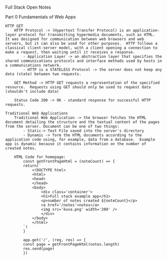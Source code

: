 Full Stack Open Notes

Part 0
Fundamentals of Web Apps

    HTTP GET
        HTTP Protocol -> (Hypertext Transfer Protocol) is an application-layer protocol for transmitting hypermedia documents, such as HTML.  It was designed for communication between web browsers and web servers, but it can also be used for other purposes.  HTTP follows a classical client-server model, with a client opening a connection to make a request, then waiting until it receives a response.
            - Application Layer -> an abstraction layer that specifies the shared communications protocols and interface methods used by hosts in a communications network.
            - HTTP is a STATELESS Protocol -> the server does not keep any data (state) between two requests.

        GET Method -> HTTP GET requests a representation of the specified resource.  Requests using GET should only be used to request data (shouldn't include data)

        Status Code 200 -> OK - standard response for successful HTTP requests.

    Traditional Web Applications
        Traditional Web Application -> the browser fetches the HTML document detailing the structure and the textual content of the pages from the server. Document can be one of two things:
            - Static-> Text File saved into the server's directory
            - Dynamic -> form the HTML documents according to the application code using, for example, data from a database.  Example app is dynamic because it contains information on the number of created notes.
        
        HTML Code for homepage:
            const getFrontPageHtml = (noteCount) => {
            return(`
                <!DOCTYPE html>
                <html>
                <head>
                </head>
                <body>
                    <div class='container'>
                    <h1>Full stack example app</h1>
                    <p>number of notes created ${noteCount}</p>
                    <a href='/notes'>notes</a>
                    <img src='kuva.png' width='200' />
                    </div>
                </body>
                </html>
            `)
            } 

            app.get('/', (req, res) => {
            const page = getFrontPageHtml(notes.length)
            res.send(page)
            })
